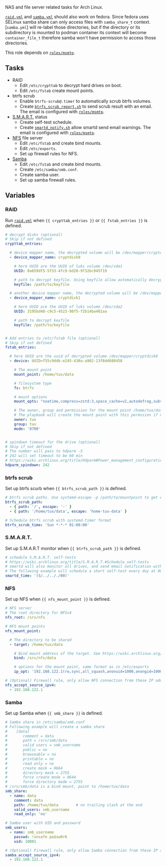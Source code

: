 NAS and file server related tasks for Arch Linux.

[`raid.yml`](tasks/raid.yml) and [`samba.yml`](tasks/samba.yml) should also work on fedora.
Since fedora uses SELinux samba share can only access files with `samba_share_t` context.
[`samba.yml`] will re-label those directories,
but if the directory or its subdirectory is mounted to podman container its context will become `container_file_t` therefore samba won't have permission to access those directories.

This role depends on [`roles/msmtp`](/roles/msmtp/).

## Tasks
- RAID
  - Edit `/etc/crypttab` to decrypt hard drives on boot.
  - Edit `/etc/fstab` create mount points.
- btrfs scrub
  - Enable `btrfs-scrub@.timer` to automatically scrub btrfs volumes.
  - Create [`btrfs_scrub_report.sh`](templates/btrfs_scrub_report.sh.j2) to send scrub result with an email.
    The email is configured with [`roles/msmtp`](/roles/msmtp/).
- [S.M.A.R.T.](https://wiki.archlinux.org/title/S.M.A.R.T.) status
  - Create self-test schedule.
  - Create [`smartd_notify.sh`](templates/smartd_notify.sh.j2) allow smartd send email warnings.
    The email is configured with [`roles/msmtp`](/roles/msmtp/).
- [NFS](https://wiki.archlinux.org/title/NFS) file server
  - Edit `/etc/fstab` and create bind mounts.
  - Edit `/etc/exports`.
  - Set up firewall rules for NFS.
- [Samba](https://wiki.archlinux.org/title/Samba)
  - Edit `/etc/fstab` and create bind mounts.
  - Create `/etc/samba/smb.conf`.
  - Create samba user.
  - Set up samba firewall rules.

## Variables
### RAID
Run [`raid.yml`](tasks/raid.yml) when `{{ crypttab_entries }}` or `{{ fstab_entries }}` is defined.
```yaml
# decrypt disks (optional)
# Skip if not defined
crypttab_entries:

  # device mapper name, the decrypted volume will be /dev/mapper/cryptdisk0
  - device_mapper_name: cryptdisk0

    # here UUID are the UUID of luks volume /dev/sda1
    UUID: 0a659df5-5f33-4fc9-bd20-9f32bc945f19

    # path to decrypt keyfile. Using keyfile allow automatically decrypt drive.
    keyfile: /path/to/keyfile

  # another device mapper name, the decrypted volume will be /dev/mapper/cryptdisk1
  - device_mapper_name: cryptdisk1

    # here UUID are the UUID of luks volume /dev/sda2
    UUID: 3195bd48-c9c5-4523-98f5-f2b14ba481aa

    # path to decrypt keyfile
    keyfile: /path/to/keyfile


# Add entries to /etc/fstab file (optional)
# Skip if not defined
fstab_entries:

  # here UUID are the uuid of decrypted volume /dev/mapper/cryptdisk0
  - device: UUID=f55c9ddb-e245-430a-a902-13f8dd688458

    # The mount point
    mount_point: /home/tux/data

    # filesystem type
    fs: btrfs

    # mount options
    mount_opts: "noatime,compress=zstd:3,space_cache=v2,autodefrag,subvol=@data,nodev,nosuid,noexec"

    # The owner, group and permission for the mount point /home/tux/data
    # The playbook will create the mount point with this permssion if not exist.
    owner: tux
    group: tux
    mode: '0700'


# spindown timeout for the drive (optional)
# Skip if not defined
# The number will pass to hdparm -S
# 242 will set timeout to be 60 min
# https://wiki.archlinux.org/title/Hdparm#Power_management_configuration
hdparm_spindown: 242
```

### btrfs scrub
Set up btrfs scurb when `{{ btrfs_scrub_path }}` is defined.
```yaml
# btrfs scrub paths. Use systemd-escape -p /path/to/mountpoint to get escape path
btrfs_scrub_path:
  - { path: '/', escape: '-' }
  - { path: '/home/tux/data', escape: 'home-tux-data' }

# Schedule btrfs scrub with systemd-timer format
btrfs_scrub_time: 'Sun *-*-* 01:00:00'
```

### S.M.A.R.T.
Set up S.M.A.R.T monitor when `{{ btrfs_scrub_path }}` is defined.
```yaml
# schedule S.M.A.R.T. self-tests
# https://wiki.archlinux.org/title/S.M.A.R.T.#Schedule_self-tests
# smartd will also monitor all drives, and send email notification with information specified in roles/msmtp
# The following example will schedule a short self-test every day at 00:00 to 01:00.
smartd_time: '(S/../.././00)'
```

### NFS
Set up NFS when `{{ nfs_mount_point }}` is defined.
```yaml
# NFS server
# The root directory for NFSv4
nfs_root: /srv/nfs

# NFS mount points
nfs_mount_point:

  # The directory to be shared
  - target: /home/tux/data

    # Bind mount address of the target. See https://wiki.archlinux.org/title/NFS#Server
    bind: /srv/nfs/data

    # options for the mount point, same format as in /etc/exports
    ip_opt: '192.168.122.1(rw,sync,all_squash,anonuid=1000,anongid=1000)' }

# (Optional) Firewall rule, only allow NFS connection from these IP address.
nfs_accept_source_ipv4:
  - 192.168.122.1
```

### Samba
Set up Samba when `{{ smb_share }}` is defined.
```yaml
# Samba share in /etc/samba/smb.conf
# Following example will create a samba share
#    [data]
#       comment = data
#       path = /srv/smb/data
#       valid users = smb_username
#       public = no
#       browseable = no
#       printable = no
#       read only = no
#       create mask = 0664
#       directory mask = 2755
#       force create mode = 0644
#       force directory mode = 2755
# /srv/smb/data is a bind mount, point to /home/tux/data
smb_share:
  - name: data
    comment: data
    path: /home/tux/data        # no trailing slash at the end
    valid_users: smb_username
    read_only: 'no'

# Samba user with UID and password
smb_users:
  - name: smb_username
    passwd: !unsafe pa$sw0r6
    uid: 10001

# (Optional) Firewall rule, only allow Samba connection from these IP address.
samba_accept_source_ipv4:
  - 192.168.122.1
```

